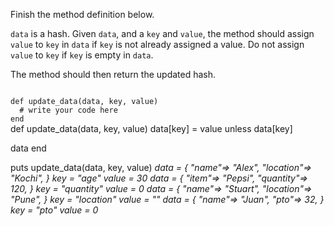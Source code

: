 Finish the method definition below.

`data` is a hash. Given `data`, and a `key` and `value`, the method should assign `value` to `key` in `data` if `key` is not already assigned a value. Do not assign `value` to `key` if `key` is empty in `data`.

The method should then return the updated hash.

<codeblock language="ruby" type="exercise" testMode="multipleInput">
<code>
def update_data(data, key, value)
  # write your code here
end
</code>

<solution>
def update_data(data, key, value)
  data[key] = value unless data[key]

  data
end
</solution>

<testcases>
<caller>
puts update_data(data, key, value)
</caller>
<testcase>
<i>
data = {
  "name"=> "Alex",
  "location"=> "Kochi",
}
key = "age"
value = 30
</i>
</testcase>
<testcase>
<i>
data = {
  "item"=> "Pepsi",
  "quantity"=> 120,
}
key = "quantity"
value = 0
</i>
</testcase>
<testcase>
<i>
data = {
  "name"=> "Stuart",
  "location"=> "Pune",
}
key = "location"
value = ""
</i>
</testcase>
<testcase>
<i>
data = {
  "name"=> "Juan",
  "pto"=> 32,
}
key = "pto"
value = 0
</i>
</testcase>
</testcases>
</codeblock>